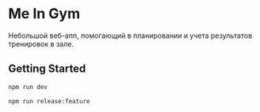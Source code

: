# Me In Gym

Небольшой веб-апп, помогающий в планировании и учета результатов тренировок в зале.

## Getting Started

```bash
npm run dev
```

```bash
npm run release:feature
```
